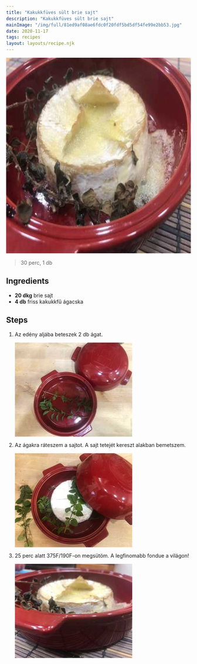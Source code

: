 ```yaml
---
title: "Kakukkfüves sült brie sajt"
description: "Kakukkfüves sült brie sajt"
mainImage: "/img/full/81ed9af08ae6fdc0f20fdf5bd5df54fe99e2bb53.jpg"
date: 2020-11-17
tags: recipes
layout: layouts/recipe.njk
---
```

                            
<p align="center"><a href="https://cookpad.com/hu/receptek/14032870-kakukkfuves-sult-brie-sajt" rel="Recipe source page"><img width="751" height="532" src="/img/full/81ed9af08ae6fdc0f20fdf5bd5df54fe99e2bb53.jpg"/></a></p>

> 30 perc, 1 db 

## Ingredients
* **20 dkg** brie sajt
* **4 db** friss kakukkfű ágacska

## Steps

1. Az edény aljába beteszek 2 db ágat.
 
    <p><img width="320" height="256" align="left" src="/img/full/9abfbd8119a10c683e5c28dbaaf30281a5a06631.jpg"/></p><div style="clear: both"/>

2. Az ágakra ráteszem a sajtot. A sajt tetejét kereszt alakban bemetszem.
 
    <p><img width="320" height="256" align="left" src="/img/full/8e90571a015b030c1030758f8c4187c38179ad8f.jpg"/></p><div style="clear: both"/>

3. 25 perc alatt 375F/190F-on megsütöm. A legfinomabb fondue a világon!
 
    <p><img width="320" height="256" align="left" src="/img/full/253947be19b50a340b961797e536e2f8f7670d0d.jpg"/></p><div style="clear: both"/>

